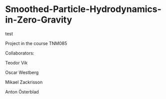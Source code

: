 Smoothed-Particle-Hydrodynamics-in-Zero-Gravity
===============================================

test

Project in the course TNM085

Collaborators:

Teodor Vik

Oscar Westberg

Mikael Zackrisson

Anton Österblad
